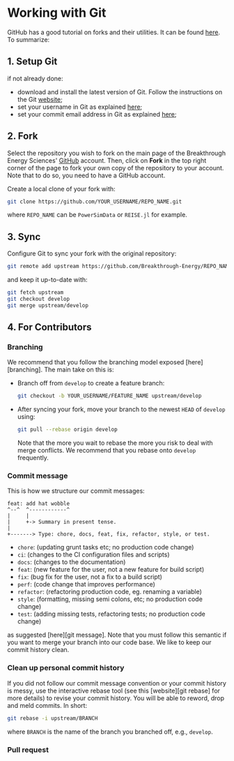 # Working with Git
GitHub has a good tutorial on forks and their utilities. It can be found [here][fork]. To summarize:


## 1. Setup Git
if not already done:
* download and install the latest version of Git. Follow the instructions on the Git [website][git download];
* set your username in Git as explained [here][git username];
* set your commit email address in Git as explained [here][git email];


## 2. Fork
Select the repository you wish to fork on the main page of the Breakthrough Energy Sciences' [GitHub] account. Then, click on **Fork** in the top right corner of the page to fork your own copy of the repository to your account. Note that to do so, you need to have a GitHub account.

Create a local clone of your fork with:
```bash
git clone https://github.com/YOUR_USERNAME/REPO_NAME.git
```
where `REPO_NAME` can be `PowerSimData` or `REISE.jl` for example.


## 3. Sync
Configure Git to sync your fork with the original repository:
```bash
git remote add upstream https://github.com/Breakthrough-Energy/REPO_NAME.git
```
and keep it up-to-date with:
```bash
git fetch upstream
git checkout develop
git merge upstream/develop
```


## 4. For Contributors
### Branching
We recommend that you follow the branching model exposed [here][branching]. The main take on this is:
* Branch off from `develop` to create a feature branch:
  ```bash
  git checkout -b YOUR_USERNAME/FEATURE_NAME upstream/develop
  ```
* After syncing your fork, move your branch to the newest `HEAD` of `develop` using:
  ```bash
  git pull --rebase origin develop
  ```
  Note that the more you wait to rebase the more you risk to deal with merge conflicts. We recommend that you rebase onto `develop` frequently.


### Commit message
This is how we structure our commit messages:
```
feat: add hat wobble
^--^  ^------------^
|     |
|     +-> Summary in present tense.
|
+-------> Type: chore, docs, feat, fix, refactor, style, or test.
```

- `chore`: (updating grunt tasks etc; no production code change)
- `ci`: (changes to the CI configuration files and scripts)
- `docs`: (changes to the documentation)
- `feat`: (new feature for the user, not a new feature for build script)
- `fix`: (bug fix for the user, not a fix to a build script)
- `perf`: (code change that improves performance)
- `refactor`: (refactoring production code, eg. renaming a variable)
- `style`: (formatting, missing semi colons, etc; no production code change)
- `test`: (adding missing tests, refactoring tests; no production code change)

as suggested [here][git message]. Note that you must follow this semantic if you want to merge your branch into our code base. We like to keep our commit history clean.


### Clean up personal commit history
If you did not follow our commit message convention or your commit history is messy, use the interactive rebase tool (see this [website][git rebase] for more details) to revise your commit history. You will be able to reword, drop and meld commits. In short:
```bash
git rebase -i upstream/BRANCH
```
where `BRANCH` is the name of the branch you branched off, e.g., `develop`.


### Pull request


[fork]: https://docs.github.com/en/free-pro-team@latest/github/getting-started-with-github/fork-a-repo
[git download]: https://git-scm.com/downloads
[git username]: https://docs.github.com/en/free-pro-team@latest/github/using-git/setting-your-username-in-git
[git email]: https://docs.github.com/en/free-pro-team@latest/github/setting-up-and-managing-your-github-user-account/setting-your-commit-email-address
[GitHub]: https://github.com/Breakthrough-Energy
